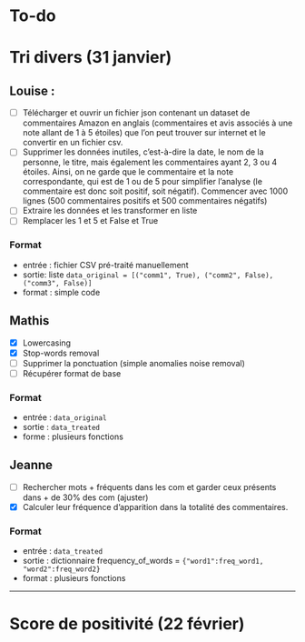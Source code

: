 # To-do

# Tri divers (31 janvier)

## Louise :
- [ ] Télécharger et ouvrir un fichier json contenant un dataset de commentaires Amazon en anglais (commentaires et avis associés à une note allant de 1 à 5 étoiles) que l’on peut trouver sur internet et le convertir en un fichier csv.
- [ ] Supprimer les données inutiles, c’est-à-dire la date, le nom de la personne, le titre, mais également les commentaires ayant 2, 3 ou 4 étoiles. Ainsi, on ne garde que le commentaire et la note correspondante, qui est de 1 ou de 5 pour simplifier l’analyse (le commentaire est donc soit positif, soit négatif). Commencer avec 1000 lignes (500 commentaires positifs et 500 commentaires négatifs)
- [ ] Extraire les données et les transformer en liste
- [ ] Remplacer les 1 et 5 et False et True

### Format
- entrée : fichier CSV pré-traité manuellement
- sortie: liste `data_original = [("comm1", True), ("comm2", False), ("comm3", False)]`
- format : simple code


## Mathis
- [X] Lowercasing
- [X] Stop-words removal
- [ ] Supprimer la ponctuation (simple anomalies noise removal)
- [ ] Récupérer format de base

### Format
- entrée : `data_original`
- sortie : `data_treated`
- forme : plusieurs fonctions


## Jeanne

- [ ] Rechercher mots + fréquents dans les com et garder ceux présents dans + de 30% des com (ajuster)
- [X] Calculer leur fréquence d’apparition dans la totalité des commentaires.

### Format
- entrée : `data_treated`
- sortie : dictionnaire frequency_of_words = `{"word1":freq_word1, "word2":freq_word2}`
- format : plusieurs fonctions

---

# Score de positivité (22 février)
